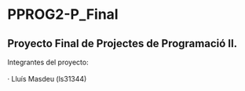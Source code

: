 # PPROG2-P_Final
## Proyecto Final de Projectes de Programació II.
Integrantes del proyecto:</br></br>
   · Lluís Masdeu (ls31344)
